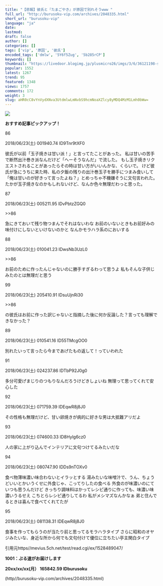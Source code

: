 ```yaml
---
title: "【悲報】彼氏と『たまごやき』が原因で別れそうwww "
full_url: "http://burusoku-vip.com/archives/2048335.html"
short_url: "burusoku-vip"
language: "ja"
date: 
lastmod: 
draft: false
author: []
categories: []
tags: ['vip', '原因', '彼氏']
encoded_tags: ['dmlw', '5Y6f5Zug', '5b285rCP']
keywords: []
thumbnail: "https://livedoor.blogimg.jp/plusmicro26/imgs/3/6/36121198-s.png"
popular: 1552
latest: 1267
trend: 95
featured: 1348
views: 1757
comments: 172
weight: 3
slug: aHR0cC8vYnVydXNva3UtdmlwLmNvbS9hcmNoaXZlcy8yMDQ4MzM1Lmh0bWw=
---
```


![](https://livedoor.blogimg.jp/plusmicro26/imgs/3/6/36121198-s.png)

<div><p><b>おすすめ記事ピックアップ！</b></p> <p class='g-ad1'> </p> <p class='g-ad2'> </p> <p></p> <p>86 <p> 2018/06/23(土) 001940.74 ID9Tnr9tXF0</p></p><p> 彼氏が以前「玉子焼きは甘い派！」と言ってたことがあった。 私は甘いの苦手で断然出汁巻き派なんだけど「へーそうなんだ」で流した。 もし玉子焼きリクエストされることがあったらその時は甘い方がいいんかな、くらいで。 けど彼氏が急にうちに来た時、私の夕飯の残りの出汁巻玉子を勝手につまみ食いして 「俺は甘いのが好きって言ったよね？」とめっちゃ不機嫌そうに文句言われた。 たかが玉子焼きなのかもしれないけど、なんか色々無理だわっと思った。 </p> <p>87 <p> 2018/06/23(土) 005211.95 IDvPbtzZGQ0</p></p><p> <p class='anchor'>>>86</p> 急にきておいて残り物つまんでそれはないわな お前のいないときもお前好みの味付けにしないといけないのかと なんかモラハラ系のにおいする </p> <p>88 <p> 2018/06/23(土) 010041.23 IDwsNb3UzL0</p></p><p> <p class='anchor'>>>86</p> お前のために作ったんじゃないのに勝手すぎるわって思うよ 私もそんな子供じみたのとは無理だと思う </p> <p>99 <p> 2018/06/23(土) 205410.91 IDsuUjnRi30</p></p><p> <p class='anchor'>>>86</p>の彼氏はお前に作った訳じゃないと指摘した後に何か反論した？言っても理解できなかった？ </p> <p>89 <p> 2018/06/23(土) 010541.16 ID55TMcgOO0</p></p><p> 別れたいって言ったら今まであげたもの返して！っていわれた </p> <p>91 <p> 2018/06/23(土) 024237.86 IDTbP92J0g0</p></p><p> 多分可愛げまじりのつもりなんだろうけどきしょいね 無理って思ってくれて安心した </p> <p>92 <p> 2018/06/23(土) 071759.39 IDEqwR8j8J0</p></p><p> その性格も無理だけど、甘い卵焼きが病的に好きな男は大抵難アリだよ </p> <p>93 <p> 2018/06/23(土) 074600.33 ID8Hylg6cz0</p></p><p> 人の家に上がり込んでインテリアに文句つけてるみたいだな </p> <p>94 <p> 2018/06/23(土) 080747.90 IDDs9nTOXv0</p></p><p> 食べ物薄味濃い味合わないとイラッとする 湯みたいな味噌汁で、うん、ちょうどいいとかいうくせに外食じゃ、こってりしたの食べる 外食のが味濃いのにていつも思うんだけど きっちり調味料はかってレシピ通りに作っても、味濃い味濃いうるせえ こちとらレシピ通りしてるわ 私がメシマズなんかなぁ 弟と住んでるときは喜んで食べてくれてたが </p> <p>95 <p> 2018/06/23(土) 081138.31 IDEqwR8j8J0</p></p><p> 食事を作ってもらうのが当たり前と思ってるモラハラタイプ さらに昭和のオヤジみたいな、身近な所から何でも文句付けて優位に立ちたい亭主関白タイプ </p> <p>引用元https//mevius.5ch.net/test/read.cgi/ex/1528489047/</p> <p id='csw_block'></p> <p id='divSP1'> </p> <p><b>1001：ぶる速がお届けします <p> 20xx/xx/xx(月） 165842.59 IDburusoku</p></b></p> <p class='g-ad1'> </p> <p class='g-ad2'> </p> <p id='divSP'> </p> </div>

(http//burusoku-vip.com/archives/2048335.html)
